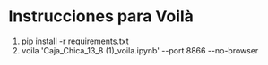# Instrucciones para Voilà

1. pip install -r requirements.txt
2. voila 'Caja_Chica_13_8 (1)_voila.ipynb' --port 8866 --no-browser